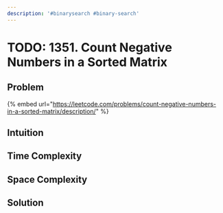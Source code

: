 ```yaml
---
description: '#binarysearch #binary-search'
---
```


# TODO: 1351. Count Negative Numbers in a Sorted Matrix

## Problem

{% embed url="https://leetcode.com/problems/count-negative-numbers-in-a-sorted-matrix/description/" %}

## Intuition



## Time Complexity



## Space Complexity



## Solution
